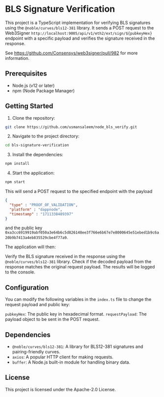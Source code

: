 # BLS Signature Verification

This project is a TypeScript implementation for verifying BLS signatures using the `@noble/curves/bls12-381` library. 
It sends a POST request to the Web3Signer `http://localhost:9005/api/v1/eth2/ext/sign/${pubkeyHex}` endpoint with a specific payload 
and verifies the signature received in the response.

See https://github.com/Consensys/web3signer/pull/982 for more information.

## Prerequisites

- Node.js (v12 or later)
- npm (Node Package Manager)

## Getting Started

1. Clone the repository:
```bash
git clone https://github.com/usmansaleem/node_bls_verify.git
```
2. Navigate to the project directory: 
```bash
cd bls-signature-verification
```
3. Install the dependencies:
```bash
npm install
```
4. Start the application:
```bash
npm start
```
This will send a POST request to the specified endpoint with the payload 
```json
{
  "type" : "PROOF_OF_VALIDATION",
  "platform" : "dappnode",
  "timestamp" : "1711338489397"
}
```
and the public key `0xa3cc6919919abf050a3e64b6c5d826148ee3f766e6b67e7e8000645e51ebed1b9c6a20b9b7413a4eb835529cbe4f77a9`.

The application will then:

Verify the BLS signature received in the response using the `@noble/curves/bls12-381` library.
Check if the decoded payload from the response matches the original request payload.
The results will be logged to the console.

## Configuration

You can modify the following variables in the `index.ts` file to change the request payload and public key:

`pubkeyHex`: The public key in hexadecimal format.
`requestPayload`: The payload object to be sent in the POST request.

## Dependencies

- `@noble/curves/bls12-381`: A library for BLS12-381 signatures and pairing-friendly curves.
- `axios`: A popular HTTP client for making requests.
- `buffer`: A Node.js built-in module for handling binary data.

## License

This project is licensed under the Apache-2.0 License.
